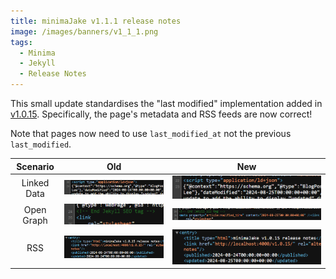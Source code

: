 ```yaml
---
title: minimaJake v1.1.1 release notes
image: /images/banners/v1_1_1.png
tags:
  - Minima
  - Jekyll
  - Release Notes
---
```


This small update standardises the "last modified" implementation added in [v1.0.15](/v1.0.15/). Specifically, the page's metadata and RSS feeds are now correct!

Note that pages now need to use `last_modified_at` not the previous `last_modified`.

|  Scenario   |                                     Old                                     |                                     New                                     |
| :---------: | :-------------------------------------------------------------------------: | :-------------------------------------------------------------------------: |
| Linked Data | [![](/images/v1.1.1_linkeddata_old.png)](/images/v1.1.1_linkeddata_old.png) | [![](/images/v1.1.1_linkeddata_new.png)](/images/v1.1.1_linkeddata_new.png) |
| Open Graph  |  [![](/images/v1.1.1_opengraph_old.png)](/images/v1.1.1_opengraph_old.png)  |  [![](/images/v1.1.1_opengraph_new.png)](/images/v1.1.1_opengraph_new.png)  |
|     RSS     |        [![](/images/v1.1.1_rss_old.png)](/images/v1.1.1_rss_old.png)        |        [![](/images/v1.1.1_rss_new.png)](/images/v1.1.1_rss_new.png)        |

